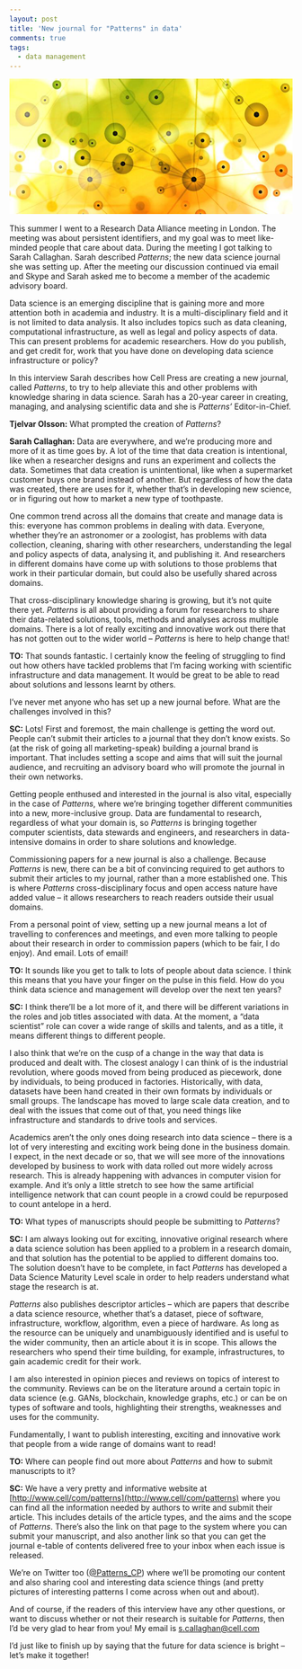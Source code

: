 ```yaml
---
layout: post
title: 'New journal for "Patterns" in data'
comments: true
tags:
  - data management
---
```


![Patterns.](/images/patterns.jpg)

This summer I went to a Research Data Alliance meeting in London. The meeting
was about persistent identifiers, and my goal was to meet like-minded people
that care about data. During the meeting I got talking to Sarah Callaghan.
Sarah described *Patterns*; the new data science journal she was setting up.
After the meeting our discussion continued via email and Skype and Sarah asked
me to become a member of the academic advisory board.

Data science is an emerging discipline that is gaining more and more attention
both in academia and industry. It is a multi-disciplinary field and it is not
limited to data analysis. It also includes topics such as data cleaning,
computational infrastructure, as well as legal and policy aspects of data. This
can present problems for academic researchers. How do you publish, and get
credit for, work that you have done on developing data science infrastructure
or policy?

In this interview Sarah describes how Cell Press are creating a new journal,
called *Patterns*, to try to help alleviate this and other problems with
knowledge sharing in data science. Sarah has a 20-year career in creating,
managing, and analysing scientific data and she is *Patterns’* Editor-in-Chief.

**Tjelvar Olsson:** What prompted the creation of *Patterns*?

**Sarah Callaghan:** Data are everywhere, and we’re producing more and more of it
as time goes by. A lot of the time that data creation is intentional, like when
a researcher designs and runs an experiment and collects the data. Sometimes
that data creation is unintentional, like when a supermarket customer buys one
brand instead of another. But regardless of how the data was created, there are
uses for it, whether that’s in developing new science, or in figuring out how
to market a new type of toothpaste.

One common trend across all the domains that create and manage data is this:
everyone has common problems in dealing with data. Everyone, whether they’re an
astronomer or a zoologist, has problems with data collection, cleaning, sharing
with other researchers, understanding the legal and policy aspects of data,
analysing it, and publishing it. And researchers in different domains have come
up with solutions to those problems that work in their particular domain, but
could also be usefully shared across domains.

That cross-disciplinary knowledge sharing is growing, but it’s not quite there
yet. *Patterns* is all about providing a forum for researchers to share their
data-related solutions, tools, methods and analyses across multiple domains.
There is a lot of really exciting and innovative work out there that has not
gotten out to the wider world – *Patterns* is here to help change that!

**TO:** That sounds fantastic. I certainly know the feeling of struggling to find
out how others have tackled problems that I’m facing working with scientific
infrastructure and data management. It would be great to be able to read about
solutions and lessons learnt by others.

I’ve never met anyone who has set up a new journal before. What are the
challenges involved in this?

**SC:** Lots! First and foremost, the main challenge is getting the word out.
People can’t submit their articles to a journal that they don’t know exists. So
(at the risk of going all marketing-speak) building a journal brand is
important. That includes setting a scope and aims that will suit the journal
audience, and recruiting an advisory board who will promote the journal in
their own networks.

Getting people enthused and interested in the journal is also vital, especially
in the case of *Patterns*, where we’re bringing together different communities
into a new, more-inclusive group. Data are fundamental to research, regardless
of what your domain is, so *Patterns* is bringing together computer scientists,
data stewards and engineers, and researchers in data-intensive domains in order
to share solutions and knowledge.

Commissioning papers for a new journal is also a challenge. Because *Patterns* is
new, there can be a bit of convincing required to get authors to submit their
articles to my journal, rather than a more established one. This is where
*Patterns* cross-disciplinary focus and open access nature have added value –
it allows researchers to reach readers outside their usual domains.

From a personal point of view, setting up a new journal means a lot of
travelling to conferences and meetings, and even more talking to people about
their research in order to commission papers (which to be fair, I do enjoy).
And email. Lots of email!

**TO:** It sounds like you get to talk to lots of people about data science. I
think this means that you have your finger on the pulse in this field. How do
you think data science and management will develop over the next ten years?

**SC:** I think there’ll be a lot more of it, and there will be different
variations in the roles and job titles associated with data. At the moment, a
“data scientist” role can cover a wide range of skills and talents, and as a
title, it means different things to different people.

I also think that we’re on the cusp of a change in the way that data is
produced and dealt with. The closest analogy I can think of is the industrial
revolution, where goods moved from being produced as piecework, done by
individuals, to being produced in factories. Historically, with data, datasets
have been hand created in their own formats by individuals or small groups. The
landscape has moved to large scale data creation, and to deal with the issues
that come out of that, you need things like infrastructure and standards to
drive tools and services. 

Academics aren’t the only ones doing research into data science – there is a
lot of very interesting and exciting work being done in the business domain. I
expect, in the next decade or so, that we will see more of the innovations
developed by business to work with data rolled out more widely across research.
This is already happening with advances in computer vision for example. And
it’s only a little stretch to see how the same artificial intelligence network
that can count people in a crowd could be repurposed to count antelope in a
herd.

**TO:**  What types of manuscripts should people be submitting to *Patterns*?

**SC:** I am always looking out for exciting, innovative original research
where a data science solution has been applied to a problem in a research
domain, and that solution has the potential to be applied to different domains
too. The solution doesn’t have to be complete, in fact *Patterns* has developed
a Data Science Maturity Level scale in order to help readers understand what
stage the research is at. 

*Patterns* also publishes descriptor articles – which are papers that describe a
data science resource, whether that’s a dataset, piece of software,
infrastructure, workflow, algorithm, even a piece of hardware. As long as the
resource can be uniquely and unambiguously identified and is useful to the
wider community, then an article about it is in scope. This allows the
researchers who spend their time building, for example, infrastructures, to
gain academic credit for their work.

I am also interested in opinion pieces and reviews on topics of interest to the
community. Reviews can be on the literature around a certain topic in data
science (e.g. GANs, blockchain, knowledge graphs, etc.) or can be on types of
software and tools, highlighting their strengths, weaknesses and uses for the
community.

Fundamentally, I want to publish interesting, exciting and innovative work that
people from a wide range of domains want to read!

**TO:** Where can people find out more about *Patterns* and how to submit
manuscripts to it?

**SC:**  We have a very pretty and informative website at
[http://www.cell/com/patterns](http://www.cell/com/patterns) where you can find
all the information needed by authors to write and submit their article. This
includes details of the article types, and the aims and the scope of
*Patterns*.  There’s also the link on that page to the system where you can
submit your manuscript, and also another link so that you can get the journal
e-table of contents delivered free to your inbox when each issue is released. 

We’re on Twitter too ([@Patterns_CP](https://twitter.com/Patterns_CP)) where we’ll be promoting our content and
also sharing cool and interesting data science things (and pretty pictures of
interesting patterns I come across when out and about). 

And of course, if the readers of this interview have any other questions, or
want to discuss whether or not their research is suitable for *Patterns*, then
I’d be very glad to hear from you! My email is s.callaghan@cell.com

I’d just like to finish up by saying that the future for data science is bright
– let’s make it together!

